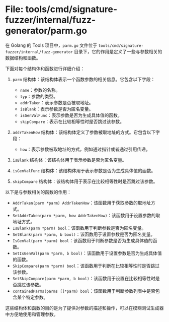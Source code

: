 # File: tools/cmd/signature-fuzzer/internal/fuzz-generator/parm.go

在 Golang 的 Tools 项目中，`parm.go` 文件位于 `tools/cmd/signature-fuzzer/internal/fuzz-generator` 目录下，它的作用是定义了一些与参数相关的数据结构和函数。

下面对每个结构体和函数进行详细介绍：

1. `parm` 结构体：该结构体表示一个函数参数的相关信息。它包含以下字段：
   - `name`：参数的名称。
   - `typ`：参数的类型。
   - `addrTaken`：表示参数是否被取地址。
   - `isBlank`：表示参数是否为匿名变量。
   - `isGenValFunc`：表示参数是否为生成具体值的函数。
   - `skipCompare`：表示在比较相等性时是否跳过该参数。

2. `addrTakenHow` 结构体：该结构体定义了参数被取地址的方式。它包含以下字段：
   - `how`：表示参数被取地址的方式，例如通过指针或者通过引用传递。

3. `isBlank` 结构体：该结构体用于表示参数是否为匿名变量。

4. `isGenValFunc` 结构体：该结构体用于表示参数是否为生成具体值的函数。

5. `skipCompare` 结构体：该结构体用于表示在比较相等性时是否跳过该参数。

以下是与参数相关的函数的作用：

- `AddrTaken(parm *parm) AddrTakenHow`：该函数用于获取参数的取地址方式。
- `SetAddrTaken(parm *parm, how AddrTakenHow)`：该函数用于设置参数的取地址方式。
- `IsBlank(parm *parm) bool`：该函数用于判断参数是否为匿名变量。
- `SetBlank(parm *parm, b bool)`：该函数用于设置参数是否为匿名变量。
- `IsGenVal(parm *parm) bool`：该函数用于判断参数是否为生成具体值的函数。
- `SetIsGenVal(parm *parm, b bool)`：该函数用于设置参数是否为生成具体值的函数。
- `SkipCompare(parm *parm) bool`：该函数用于判断在比较相等性时是否跳过该参数。
- `SetSkipCompare(parm *parm, b bool)`：该函数用于设置在比较相等性时是否跳过该参数。
- `containedParms(parms []*parm) bool`：该函数用于判断参数列表中是否包含某个特定参数。

这些结构体和函数的目的是为了提供对参数的描述和操作，可以在模糊测试生成器中方便地使用和管理参数。

